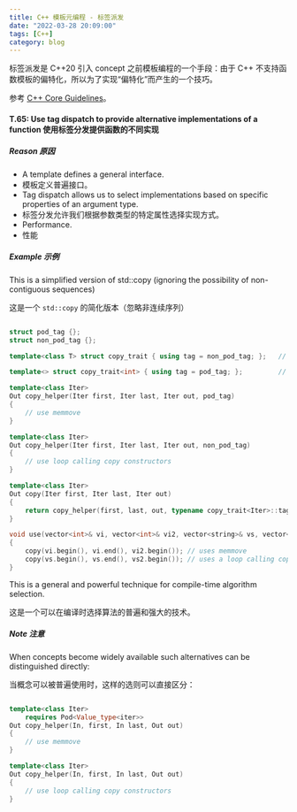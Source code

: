 ```yaml
---
title: C++ 模板元编程 - 标签派发
date: "2022-03-28 20:09:00"
tags: [C++]
category: blog
---
```

标签派发是 C++20 引入 concept 之前模板编程的一个手段：由于 C++ 不支持函数模板的偏特化，所以为了实现“偏特化”而产生的一个技巧。

<!-- more -->

参考 [C++ Core Guidelines](https://github.com/isocpp/CppCoreGuidelines/blob/master/CppCoreGuidelines.md#t65-use-tag-dispatch-to-provide-alternative-implementations-of-a-function)。

#### T.65: Use tag dispatch to provide alternative implementations of a function 使用标签分发提供函数的不同实现

##### Reason 原因

- A template defines a general interface.
- 模板定义普遍接口。
- Tag dispatch allows us to select implementations based on specific properties of an argument type.
- 标签分发允许我们根据参数类型的特定属性选择实现方式。
- Performance.
- 性能

##### Example 示例

This is a simplified version of std::copy (ignoring the possibility of non-contiguous sequences)

这是一个 `std::copy` 的简化版本（忽略非连续序列）

```cpp

struct pod_tag {};
struct non_pod_tag {};

template<class T> struct copy_trait { using tag = non_pod_tag; };   // T is not "plain old data"

template<> struct copy_trait<int> { using tag = pod_tag; };         // int is "plain old data"

template<class Iter>
Out copy_helper(Iter first, Iter last, Iter out, pod_tag)
{
    // use memmove
}

template<class Iter>
Out copy_helper(Iter first, Iter last, Iter out, non_pod_tag)
{
    // use loop calling copy constructors
}

template<class Iter>
Out copy(Iter first, Iter last, Iter out)
{
    return copy_helper(first, last, out, typename copy_trait<Iter>::tag{})
}

void use(vector<int>& vi, vector<int>& vi2, vector<string>& vs, vector<string>& vs2)
{
    copy(vi.begin(), vi.end(), vi2.begin()); // uses memmove
    copy(vs.begin(), vs.end(), vs2.begin()); // uses a loop calling copy constructors
}

```

This is a general and powerful technique for compile-time algorithm selection.

这是一个可以在编译时选择算法的普遍和强大的技术。

##### Note 注意

When concepts become widely available such alternatives can be distinguished directly:

当概念可以被普遍使用时，这样的选则可以直接区分：

```cpp

template<class Iter>
    requires Pod<Value_type<iter>>
Out copy_helper(In, first, In last, Out out)
{
    // use memmove
}

template<class Iter>
Out copy_helper(In, first, In last, Out out)
{
    // use loop calling copy constructors
}

```
